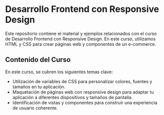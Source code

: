 # Desarrollo Frontend con Responsive Design

Este repositorio contiene el material y ejemplos relacionados con el curso de Desarrollo Frontend con Responsive Design. En este curso, utilizamos HTML y CSS para crear páginas web y componentes de un e-commerce.

## Contenido del Curso

En este curso, se cubren los siguientes temas clave:

- Utilización de variables de CSS para personalizar colores, fuentes y tamaños en tu aplicación.
- Maquetación de páginas web con responsive design para adaptar tu aplicación a diferentes dispositivos y tamaños de pantalla.
- Identificación de vistas y componentes para construir una experiencia de usuario coherente.